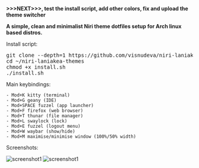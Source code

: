 **>>>NEXT>>>, test the install script, add other colors, fix and upload the theme switcher**

**A simple, clean and minimalist Niri theme dotfiles setup for Arch linux based distros.**

Install script:

<pre>git clone --depth=1 https://github.com/visnudeva/niri-laniakea-themes.git ~/Niri70S
cd ~/niri-laniakea-themes
chmod +x install.sh
./install.sh</pre>

Main keybindings:
     
    - Mod+K kitty (terminal)
    - Mod+G geany (IDE)
    - Mod+SPACE fuzzel (app launcher)
    - Mod+F firefox (web browser)
    - Mod+T thunar (file manager)
    - Mod+L swaylock (lock)
    - Mod+E fuzzel (logout menu)
    - Mod+W waybar (show/hide)
    - Mod+M maximise/minimise window (100%/50% width)


Screenshots:

![screenshot1](https://github.com/visnudeva/niri-laniakea-themes/blob/main/Screenshot1.png)
![screenshot1](https://github.com/visnudeva/niri-laniakea-themes/blob/main/Screenshot2.png)

